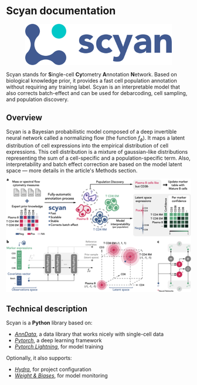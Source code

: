 # Scyan documentation

<p align="center">
  <img src="./assets/logo.png" alt="scyan_logo" width="400px"/>
</p>

Scyan stands for **S**ingle-cell **Cy**tometry **A**nnotation **N**etwork. Based on biological knowledge prior, it provides a fast cell population annotation without requiring any training label. Scyan is an interpretable model that also corrects batch-effect and can be used for debarcoding, cell sampling, and population discovery.

## Overview

Scyan is a Bayesian probabilistic model composed of a deep invertible neural network called a normalizing flow (the function $f_{\phi}$). It maps a latent distribution of cell expressions into the empirical distribution of cell expressions. This cell distribution is a mixture of gaussian-like distributions representing the sum of a cell-specific and a population-specific term. Also, interpretability and batch effect correction are based on the model latent space — more details in the article's Methods section.

<p align="center">
  <img src="./assets/overview.png" alt="scyan_overview" />
</p>

## Technical description

Scyan is a **Python** library based on:

- [_AnnData_](https://anndata.readthedocs.io/en/latest/), a data library that works nicely with single-cell data
- [_Pytorch_](https://pytorch.org/), a deep learning framework
- [_Pytorch Lightning_](https://www.pytorchlightning.ai/), for model training

Optionally, it also supports:

- [_Hydra_](https://hydra.cc/docs/intro/), for project configuration
- [_Weight & Biases_](https://wandb.ai/site), for model monitoring

